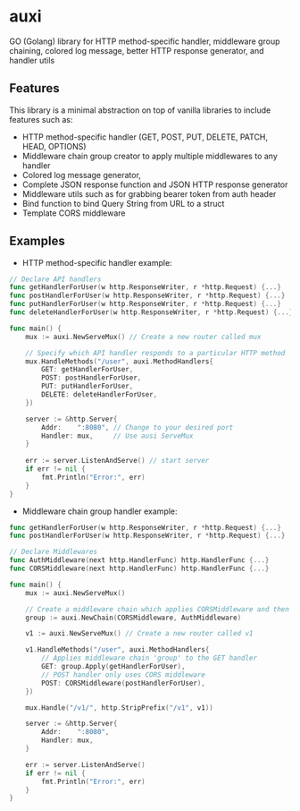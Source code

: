 # auxi
GO (Golang) library for HTTP method-specific handler, middleware group chaining, colored log message, better HTTP response generator, and handler utils

## Features

This library is a minimal abstraction on top of vanilla libraries to include features such as:
- HTTP method-specific handler (GET, POST, PUT, DELETE, PATCH, HEAD, OPTIONS)
- Middleware chain group creator to apply multiple middlewares to any handler
- Colored log message generator,
- Complete JSON response function and JSON HTTP response generator
- Middleware utils such as for grabbing bearer token from auth header
- Bind function to bind Query String from URL to a struct
- Template CORS middleware

## Examples

- HTTP method-specific handler example:

```go
// Declare API handlers
func getHandlerForUser(w http.ResponseWriter, r *http.Request) {...}
func postHandlerForUser(w http.ResponseWriter, r *http.Request) {...}
func putHandlerForUser(w http.ResponseWriter, r *http.Request) {...}
func deleteHandlerForUser(w http.ResponseWriter, r *http.Request) {...}

func main() {
	mux := auxi.NewServeMux() // Create a new router called mux

	// Specify which API handler responds to a particular HTTP method 
	mux.HandleMethods("/user", auxi.MethodHandlers{
		GET: getHandlerForUser,
		POST: postHandlerForUser,
		PUT: putHandlerForUser,
		DELETE: deleteHandlerForUser,
	})

	server := &http.Server{
		Addr:    ":8080", // Change to your desired port
		Handler: mux,     // Use ausi ServeMux
	}
	
	err := server.ListenAndServe() // start server
	if err != nil {
		fmt.Println("Error:", err)
	}
}
```

- Middleware chain group handler example:

```go
func getHandlerForUser(w http.ResponseWriter, r *http.Request) {...}
func postHandlerForUser(w http.ResponseWriter, r *http.Request) {...}

// Declare Middlewares
func AuthMiddleware(next http.HandlerFunc) http.HandlerFunc {...}
func CORSMiddleware(next http.HandlerFunc) http.HandlerFunc {...}

func main() {
	mux := auxi.NewServeMux()

	// Create a middleware chain which applies CORSMiddleware and then AuthMiddleware
	group := auxi.NewChain(CORSMiddleware, AuthMiddleware)

	v1 := auxi.NewServeMux() // Create a new router called v1

	v1.HandleMethods("/user", auxi.MethodHandlers{
		// Applies middleware chain 'group' to the GET handler
		GET: group.Apply(getHandlerForUser),
		// POST handler only uses CORS middleware
		POST: CORSMiddleware(postHandlerForUser),
	})

	mux.Handle("/v1/", http.StripPrefix("/v1", v1))

	server := &http.Server{
		Addr:    ":8080",
		Handler: mux,
	}

	err := server.ListenAndServe()
	if err != nil {
		fmt.Println("Error:", err)
	}
}
```
